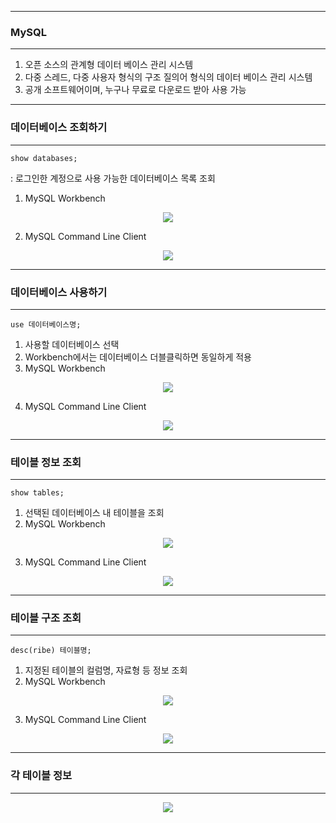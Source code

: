 ----
### MySQL
----
1. 오픈 소스의 관계형 데이터 베이스 관리 시스템
2. 다중 스레드, 다중 사용자 형식의 구조 질의어 형식의 데이터 베이스 관리 시스템
3. 공개 소프트웨어이며, 누구나 무료로 다운로드 받아 사용 가능

-----
### 데이터베이스 조회하기
-----
```db
show databases;
```
: 로그인한 계정으로 사용 가능한 데이터베이스 목록 조회

1. MySQL Workbench
<div align="center">
<img src="https://github.com/sooyounghan/Data-Base/assets/34672301/813276e7-6ca1-4ca6-b956-5dcf37526e64">
</div>

2. MySQL Command Line Client
<div align="center">
<img src="https://github.com/sooyounghan/Data-Base/assets/34672301/64c5ca78-c823-4f33-8ecc-fbff3403c901">
</div>

-----
### 데이터베이스 사용하기
-----
```db
use 데이터베이스명;
```
1. 사용할 데이터베이스 선택
2. Workbench에서는 데이터베이스 더블클릭하면 동일하게 적용
3. MySQL Workbench
<div align="center">
<img src="https://github.com/sooyounghan/Data-Base/assets/34672301/d73ec6bf-53b9-4eda-a5fc-ee54c4e6a32e">
</div>

4. MySQL Command Line Client
<div align="center">
<img src="https://github.com/sooyounghan/Data-Base/assets/34672301/4be3ca3b-8edc-4d55-b45d-33d1f9b9e857">
</div>

-----
### 테이블 정보 조회
-----
```db
show tables;
```
1. 선택된 데이터베이스 내 테이블을 조회
2. MySQL Workbench
<div align="center">
<img src="https://github.com/sooyounghan/Data-Base/assets/34672301/8950058f-fd87-4bae-8ba4-6fbb7aedb529">
</div>

3. MySQL Command Line Client
<div align="center">
<img src="https://github.com/sooyounghan/Data-Base/assets/34672301/aca16536-1a8d-4a51-a799-d35cf0ae3c00">
</div>

-----
### 테이블 구조 조회
-----
```db
desc(ribe) 테이블명;
```
1. 지정된 테이블의 컬럼명, 자료형 등 정보 조회
2. MySQL Workbench
<div align="center">
<img src="https://github.com/sooyounghan/Data-Base/assets/34672301/4c1e516d-99e0-4792-b563-12217344ba69">
</div>

3. MySQL Command Line Client
<div align="center">
<img src="https://github.com/sooyounghan/Data-Base/assets/34672301/9f80c917-c8d2-4dfc-9637-0a527a1f7677">
</div>

-----
### 각 테이블 정보
-----
<div align="center">
<img src="https://github.com/sooyounghan/HTTP/assets/34672301/a0474abf-13f1-484a-bd9c-5e63229aff86">
</div>
